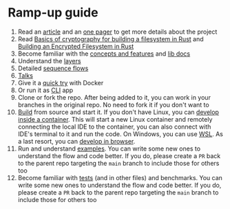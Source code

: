 # Ramp-up guide

1. Read an [article](https://medium.com/system-weakness/hitchhikers-guide-to-building-a-distributed-filesystem-in-rust-the-very-beginning-2c02eb7313e7) and an [one pager](The_Hitchhiker_s_Guide_to_Building_an_Encrypted_Filesystem_in_Rust-1.pdf) to get more details about the project
2. Read [Basics of cryptography for building a filesystem in Rust](https://miro.com/app/board/uXjVLccxeCE=/?share_link_id=962517464374) and [Building an Encrypted Filesystem in Rust](https://miro.com/app/board/uXjVLa8i1h0=/?share_link_id=745134849333)
3. Become familiar with the [concepts and features](https://github.com/radumarias/rencfs) and [lib docs](https://docs.rs/rencfs/latest/rencfs)
4. Understand the [layers](https://github.com/radumarias/rencfs/blob/main/website/resources/layers.png)
5. Detailed [sequence flows](flows.md)
6. [Talks](https://startech-rd.io/hitchhikers-guide-to/)
7. Give it a [quick try](https://github.com/radumarias/rencfs#give-it-a-quick-try-with-docker) with Docker
8. Or run it as [CLI](https://github.com/radumarias/rencfs?tab=readme-ov-file#command-line-tool) app
9. Clone or fork the repo. After being added to it, you can work in your branches in the original repo. No need to fork it if you don't want to
10. [Build](https://github.com/radumarias/rencfs?tab=readme-ov-file#build-from-source) from source and start it. If you don't have Linux, you can [develop inside a container](https://github.com/radumarias/rencfs?tab=readme-ov-file#developing-inside-a-container).
    This will start a new Linux container and remotely connecting the local IDE to the container, you can also connect with IDE's terminal to it and run the code. On Windows, you can use [WSL](https://harsimranmaan.medium.com/install-and-setup-rust-development-environment-on-wsl2-dccb4bf63700). As a last resort, you can [develop in browser](https://github.com/radumarias/rencfs/blob/main/README.md#browser).
11. Run and understand [examples](../../examples). You can write some new ones to understand the flow and code better.
    If you do, please create a `PR` back to the parent repo targeting the `main` branch to include those for others too
12. Become familiar with [tests](https://github.com/radumarias/rencfs/blob/main/src/encryptedfs/test.rs) (and in other files) and benchmarks. You can write some new ones to understand the flow and code better. If you do, please create a `PR` back to the parent repo targeting the `main` branch to include those for others too
